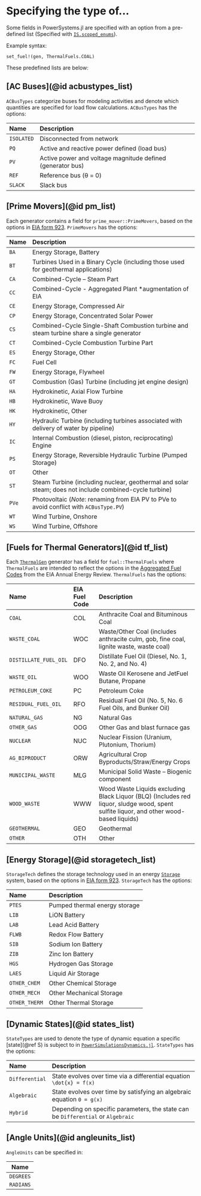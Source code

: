 
# Specifying the type of...

Some fields in PowerSystems.jl are specified with an option from a pre-defined list
(Specified with [`IS.scoped_enums`](https://nrel-sienna.github.io/InfrastructureSystems.jl/stable/InfrastructureSystems/#InfrastructureSystems.@scoped_enum-Tuple{Any,%20Vararg{Any,%20N}%20where%20N})).

Example syntax:
```
set_fuel!(gen, ThermalFuels.COAL)
```

These predefined lists are below:

## [AC Buses](@id acbustypes_list)

`ACBusTypes` categorize buses for modeling activities and denote which quantities are specified
for load flow calculations. `ACBusTypes` has the options:

| Name | Description |
|:----------|:-------------|
| `ISOLATED` | Disconnected from network |
| `PQ` | Active and reactive power defined (load bus)|
| `PV` | Active power and voltage magnitude defined (generator bus)|
| `REF` | Reference bus (θ = 0)|
| `SLACK` | Slack bus |

## [Prime Movers](@id pm_list)

Each generator contains a field for `prime_mover::PrimeMovers`, based on the options in
[EIA form 923](https://www.eia.gov/survey/form/eia_923/instructions.pdf).
`PrimeMovers` has the options:

| Name | Description |
|:----------|:-------------|
| `BA` | Energy Storage, Battery |
| `BT` | Turbines Used in a Binary Cycle (including those used for geothermal applications) |
| `CA` | Combined-Cycle – Steam Part |
| `CC` | Combined-Cycle - Aggregated Plant *augmentation of EIA |
| `CE` | Energy Storage, Compressed Air |
| `CP` | Energy Storage, Concentrated Solar Power |
| `CS` | Combined-Cycle Single-Shaft Combustion turbine and steam turbine share a single generator |
| `CT` | Combined-Cycle Combustion Turbine Part |
| `ES` | Energy Storage, Other |
| `FC` | Fuel Cell |
| `FW` | Energy Storage, Flywheel |
| `GT` | Combustion (Gas) Turbine (including jet engine design) |
| `HA` | Hydrokinetic, Axial Flow Turbine |
| `HB` | Hydrokinetic, Wave Buoy |
| `HK` | Hydrokinetic, Other |
| `HY` | Hydraulic Turbine (including turbines associated with delivery of water by pipeline) |
| `IC` | Internal Combustion (diesel, piston, reciprocating) Engine |
| `PS` | Energy Storage, Reversible Hydraulic Turbine (Pumped Storage) |
| `OT` | Other |
| `ST` | Steam Turbine (including nuclear, geothermal and solar steam; does not include combined-cycle turbine) |
| `PVe` | Photovoltaic \(*Note*: renaming from EIA PV to PVe to avoid conflict with `ACBusType.PV`\) |
| `WT` | Wind Turbine, Onshore |
| `WS` | Wind Turbine, Offshore |

## [Fuels for Thermal Generators](@id tf_list)

Each [`ThermalGen`](@ref) generator has a field for `fuel::ThermalFuels` where `ThermalFuels`
are intended to reflect the options in the
[Aggregated Fuel Codes](https://www.eia.gov/survey/form/eia_923/instructions.pdf) from the
EIA Annual Energy Review. `ThermalFuels` has the options:

| Name | EIA Fuel Code | Description |
|:----------|:---------------|:-------------|
| `COAL` | COL | Anthracite Coal and Bituminous Coal |
| `WASTE_COAL` | WOC | Waste/Other Coal (includes anthracite culm, gob, fine coal, lignite waste, waste coal) |
| `DISTILLATE_FUEL_OIL` | DFO | Distillate Fuel Oil (Diesel, No. 1, No. 2, and No. 4) |
| `WASTE_OIL` | WOO | Waste Oil Kerosene and JetFuel Butane, Propane |
| `PETROLEUM_COKE` | PC | Petroleum Coke |
| `RESIDUAL_FUEL_OIL` | RFO | Residual Fuel Oil (No. 5, No. 6 Fuel Oils, and Bunker Oil) |
| `NATURAL_GAS` | NG | Natural Gas |
| `OTHER_GAS` | OOG | Other Gas and blast furnace gas |
| `NUCLEAR` | NUC | Nuclear Fission (Uranium, Plutonium, Thorium) |
| `AG_BIPRODUCT` | ORW | Agricultural Crop Byproducts/Straw/Energy Crops |
| `MUNICIPAL_WASTE` |  MLG | Municipal Solid Waste – Biogenic component |
| `WOOD_WASTE` | WWW | Wood Waste Liquids excluding Black Liquor (BLQ) (Includes red liquor, sludge wood, spent sulfite liquor, and other wood-based liquids) |
| `GEOTHERMAL` | GEO | Geothermal |
| `OTHER` | OTH | Other |

## [Energy Storage](@id storagetech_list)

`StorageTech` defines the storage technology used in an energy [`Storage`](@ref) system, based
on the options in [EIA form 923](https://www.eia.gov/survey/form/eia_923/instructions.pdf).
`StorageTech` has the options:

| Name | Description |
|:----------|:-------------|
| `PTES` | Pumped thermal energy storage |
| `LIB` | LiON Battery |
| `LAB` | Lead Acid Battery |
| `FLWB` | Redox Flow Battery |
| `SIB` | Sodium Ion Battery |
| `ZIB` | Zinc Ion Battery |
| `HGS` | Hydrogen Gas Storage |
| `LAES` | Liquid Air Storage |
| `OTHER_CHEM` | Other Chemical Storage |
| `OTHER_MECH` | Other Mechanical Storage |
| `OTHER_THERM` | Other Thermal Storage |

## [Dynamic States](@id states_list)

`StateTypes` are used to denote the type of dynamic equation a specific [state](@ref S) is subject
to in [`PowerSimulationsDynamics.jl`](https://nrel-sienna.github.io/PowerSimulationsDynamics.jl/stable/).
`StateTypes` has the options:

| Name | Description |
|:----------|:-------------|
| `Differential` | State evolves over time via a differential equation ``\dot{x} = f(x)`` |
| `Algebraic` | State evolves over time by satisfying an algebraic equation ``0 = g(x)`` |
| `Hybrid` | Depending on specific parameters, the state can be `Differential` or `Algebraic` |

## [Angle Units](@id angleunits_list)

`AngleUnits` can be specified in:

| Name |
|----------|
| `DEGREES` |
| `RADIANS` |